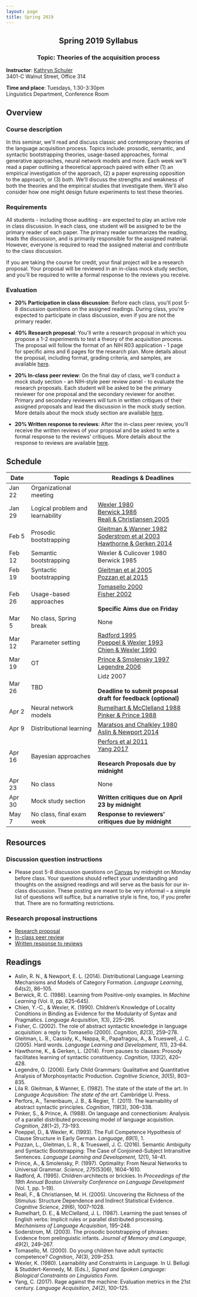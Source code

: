```yaml
---
layout: page
title: Spring 2019
---
```


<h2 align="center">Spring 2019 Syllabus</h2>
<h3 align="center">Topic: Theories of the acquisition process</h3>

**Instructor**: [Kathryn Schuler](mailto:kschuler@sas.upenn.edu)  
3401-C Walnut Street, Office 314

**Time and place**: Tuesdays, 1:30-3:30pm   
Linguistics Department, Conference Room

## Overview

### Course description
In this seminar, we'll read and discuss classic and contemporary theories of the language acquisition process.  Topics include: prosodic, semantic, and syntactic bootstrapping theories, usage-based approaches, formal generative approaches, neural network models and more.  Each week we'll read a paper outlining a theoretical approach paired with either (1) an empirical investigation of the approach, (2) a paper expressing opposition to the approach, or (3) both. We'll discuss the strengths and weakness of both the theories and the empirical studies that investigate them. We'll also consider how one might design future experiments to test these theories.

### Requirements
All students - including those auditing - are expected to play an active role in class discussion. In each class, one student will be assigned to be the primary reader of each paper.  The primary reader summarizes the reading, leads the discussion, and is primarily responsible for the assigned material.  However, everyone is required to read the assigned material and contribute to the class discussion.

If you are taking the course for credit, your final project will be a research proposal.  Your proposal will be reviewed in an in-class mock study section, and you'll be required to write a formal response to the reviews you receive.

### Evaluation

* **20% Participation in class discussion**: Before each class, you'll post 5-8 discussion questions on the assigned readings.  During class, you're expected to participate in class discussion, even if you are not the primary reader.   

* **40% Research proposal**: You'll write a research proposal in which you propose a 1-2 experiments to test a theory of the acquisition process.  The proposal will follow the format of an NIH R03 application - 1 page for specific aims and 6 pages for the research plan.  More details about the proposal, including format, grading criteria, and samples, are available [here](spring2019/research-proposal).

* **20% In-class peer review**: On the final day of class, we'll conduct a mock study section - an NIH-style peer review panel - to evaluate the research proposals.   Each student will be asked to be the primary reviewer for one proposal and the secondary reviewer for another.  Primary and secondary reviewers will turn in written critiques of their assigned proposals and lead the discussion in the mock study section.  More details about the mock study section are available [here](spring2019/research-proposal#in-class-peer-review).


* **20% Written response to reviews**: After the in-class peer review, you'll receive the written reviews of your proposal and  be asked to write a formal response to the reviews’ critiques. More details about the response to reviews are available [here](spring2019/research-proposal#written-response-to-reviews).

## Schedule

Date | Topic | Readings & **Deadlines**
 --- | --- | ---
Jan 22 | Organizational meeting | 
Jan 29 | Logical problem and learnability | [Wexler 1980](https://drive.google.com/open?id=1uIYvQtzQaRpmVOTXcWi1tQJ8AguqnWdX)<br> [Berwick 1986](https://drive.google.com/open?id=1uAg5fDmrroko24claU0nGSbQRlq95ua1) <br> [Reali & Christiansen 2005](https://drive.google.com/open?id=1talM3Celuop6hoXUtAFYzSjBJrJ1Z8YN)
Feb 5 | Prosodic bootstrapping |  [Gleitman & Wanner 1982](https://drive.google.com/open?id=1Wmugs-yTOq0gU2IHEsy-B8e5WpZ35Fw2)<br>[Soderstrom et al 2003](https://drive.google.com/open?id=1mv_1Fab9KoANoyBzObKUD8Mal-cSk_Q4)<br>[Hawthorne & Gerken 2014](https://drive.google.com/open?id=1389F_qMQyIEMjPRC5ibFJkPP5rrheSKt)
Feb 12 |  Semantic bootstrapping | Wexler & Culicover 1980<br>Berwick 1985
Feb 19 | Syntactic bootstrapping |  [Gleitman et al 2005](https://drive.google.com/open?id=1KsMoL4I1uYAfpT_3SKpLay_n1FqihW8Q)<br>[Pozzan et al 2015](https://drive.google.com/open?id=1s0WluIcOH4-fLOhkkl2YdXmPT-Aoo1K1)
 Feb 26 | Usage-based approaches |  [Tomasello 2000](https://drive.google.com/open?id=1cjXj0QC3y99FraJGaiRlFqDlStQL8rt6)<br>[Fisher 2002](https://drive.google.com/open?id=1J31-QWbVoCGT_ovOo0fvVuXovpy-MzSs)<br><br>**Specific Aims due on Friday**
Mar 5 | No class, Spring break | None
 Mar 12 | Parameter setting | [Radford 1995](https://drive.google.com/open?id=1BrWnqNxyKdrO4iQyFVNg9FyWObfIOUe-)<br>[Poeppel & Wexler 1993](https://drive.google.com/open?id=1VdRxu3c7ENIgtxfhsO1fIzDCwlO0L09U)<br>[Chien & Wexler 1990](https://drive.google.com/open?id=1cHIWeot3HFoID_Nf4PQCayieKaXZf2CN)
 Mar 19 | OT | [Prince & Smolensky 1997](https://drive.google.com/open?id=10GyxuVO7tbFZLsB6gG7CN9BkAN_ZyGBs)<br>[Legendre 2006](https://drive.google.com/open?id=1x69LDeTSLkHx-9gLA7Ey2ddohmjrBDEK)
 Mar 26 | TBD |  Lidz 2007<br><br>**Deadline to submit proposal draft for feedback (optional)**
 Apr 2 | Neural network models | [Rumelhart & McClelland 1988](https://drive.google.com/open?id=1XMS_-foPiFi7HI6sFNI_Q-9yWU7ilh78)<br>[Pinker & Prince 1988](https://drive.google.com/open?id=1LEU7I4OjxiPVQz-wsXdw4BhbcxcE0PnE)
 Apr 9 | Distributional learning | [Maratsos and Chalkley 1980](https://drive.google.com/open?id=1sR8QACYYmINDsvIKY6h7sJvOZT975q6H)<br>[Aslin & Newport 2014](https://drive.google.com/open?id=1P0XDUVA6Zc3TXN7KRDssufaCoF1ifxSi)
Apr 16 | Bayesian approaches |  [Perfors et al 2011](https://drive.google.com/open?id=162ZxXDMFsMEbnxzotKc7Q0TuEHVJFVzs)<br>[Yang 2017](https://drive.google.com/open?id=1I4FNdkFQr4LLByEUSHS5O8wIF5SNhaUu)<br><br>**Research Proposals due by midnight**
Apr 23 | No class | None
 Apr 30 | Mock study section |  **Written critiques due on April 23 by midnight**
 May 7 | No class, final exam week |   **Response to reviewers' critiques due by midnight**

## Resources

### Discussion question instructions

* Please post 5-8 discussion questions on [Canvas](https://canvas.upenn.edu/) by midnight on Monday before class. Your questions should reflect your understanding and thoughts on the assigned readings and will serve as the basis for our in-class discussion. These posting are meant to be very informal – a simple list of questions will suffice, but a narrative style is fine, too, if you prefer that.  There are no formatting restrictions.

### Research proposal instructions

* [Research proposal](spring2019/research-proposal.html)
* [In-class peer review](spring2019/research-proposal.html#in-class-peer-review)
* [Written response to reviews](spring2019/research-proposal.html#written-response-to-reviews)


## Readings

- Aslin, R. N., & Newport, E. L. (2014). Distributional Language Learning: Mechanisms and Models of Category Formation. _Language Learning_, _64_(s2), 86–105. 
- Berwick, R. C. (1986). Learning from Positive-only examples. In _Machine Learning_ (Vol. II, pp. 625–645).
- Chien, Y.-C., & Wexler, K. (1990). Children’s Knowledge of Locality Conditions in Binding as Evidence for the Modularity of Syntax and Pragmatics. _Language Acquisition_, _1_(3), 225–295. 
- Fisher, C. (2002). The role of abstract syntactic knowledge in language acquisition: a reply to Tomasello (2000). _Cognition_, _82_(3), 259–278. 
- Gleitman, L. R., Cassidy, K., Nappa, R., Papafragou, A., & Trueswell, J. C. (2005). Hard words. _Language Learning and Development_, _1_(1), 23–64.
- Hawthorne, K., & Gerken, L. (2014). From pauses to clauses: Prosody facilitates learning of syntactic constituency. _Cognition_, _133_(2), 420–428. 
- Legendre, G. (2006). Early Child Grammars: Qualitative and Quantitative Analysis of Morphosyntactic Production. _Cognitive Science_, _30_(5), 803–835. 
- Lila R. Gleitman, & Wanner, E. (1982). The state of the state of the art. In _Language Acquisition: The state of the art_. Cambridge U. Press.
- Perfors, A., Tenenbaum, J. B., & Regier, T. (2011). The learnability of abstract syntactic principles. _Cognition_, _118_(3), 306–338.
- Pinker, S., & Prince, A. (1988). On language and connectionism: Analysis of a parallel distributed processing model of language acquisition. _Cognition_, _28_(1–2), 73–193.
- Poeppel, D., & Wexler, K. (1993). The Full Competence Hypothesis of Clause Structure in Early German. _Language_, _69_(1), 1. 
- Pozzan, L., Gleitman, L. R., & Trueswell, J. C. (2016). Semantic Ambiguity and Syntactic Bootstrapping: The Case of Conjoined-Subject Intransitive Sentences. _Language Learning and Development_, _12_(1), 14–41.
- Prince, A., & Smolensky, P. (1997). Optimality: From Neural Networks to Universal Grammar. _Science_, _275_(5306), 1604–1610. 
- Radford, A. (1995). Children-architects or brickies. In _Proceedings of the 19th Annual Boston University Conference on Language Development_ (Vol. 1, pp. 1–19).
- Reali, F., & Christiansen, M. H. (2005). Uncovering the Richness of the Stimulus: Structure Dependence and Indirect Statistical Evidence. _Cognitive Science_, _29_(6), 1007–1028. 
- Rumelhart, D. E., & McClelland, J. L. (1987). Learning the past tenses of English verbs: Implicit rules or parallel distributed processing. _Mechanisms of Language Acquisition_, 195–248.
- Soderstrom, M. (2003). The prosodic bootstrapping of phrases: Evidence from prelinguistic infants. _Journal of Memory and Language_, _49_(2), 249–267.
- Tomasello, M. (2000). Do young children have adult syntactic competence? _Cognition_, _74_(3), 209–253. 
- Wexler, K. (1980). Learnability and Constraints in Language. In U. Bellugi & Studdert-Kennedy, M. (Eds.), _Signed and Spoken Language: Biological Constraints on Linguistics Form_.
- Yang, C. (2017). Rage against the machine: Evaluation metrics in the 21st century. _Language Acquisition_, _24_(2), 100–125. 
<!--stackedit_data:
eyJoaXN0b3J5IjpbLTEzNTMwOTUwMTQsLTg1NDQ0MTA3NCwtMT
c1NTUzODIxLC0xMzM0NjQ5MzA5LDE3MzIxMzUwMDcsMTI0MzE5
MDc1OSwtMTA0NTA5MDk2NiwyOTE0MzY1ODgsMTkwNDI0NTc1My
wtMzA5ODQxNjQyLC00OTE4MDU0NjEsNDE3Njk4MTE2LC00Mzc0
MjUxODIsLTE3Mjc3NzU2MzcsMTkxMTU5MDIxNSw1MjExNTUxOT
UsMTY0MDUxMTU5MSw5MDU4MDI0MTMsLTMwMjA1NDQyMiwtNDAx
MDg1ODQwXX0=
-->